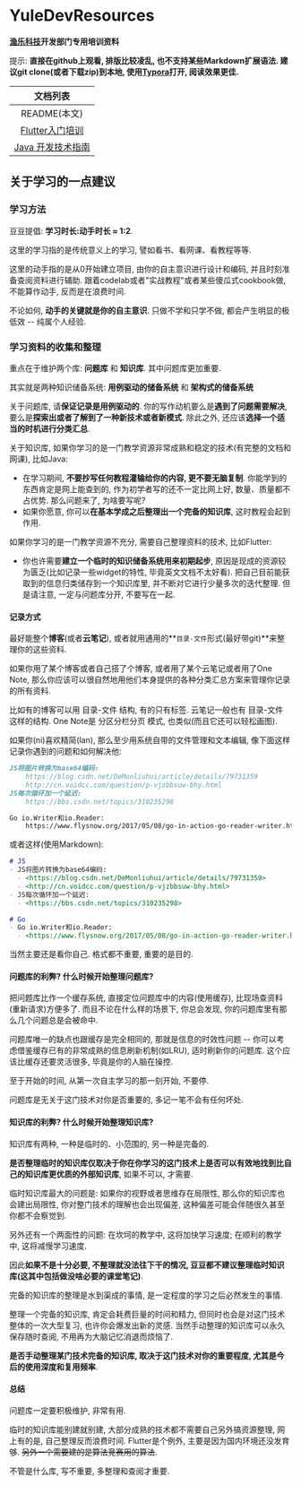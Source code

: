 # YuleDevResources

**[渔乐科技](https://yulekeji.cn)开发部门专用培训资料**

提示: **直接在github上观看, 排版比较凌乱, 也不支持某些Markdown扩展语法. 建议git clone(或者下载zip)到本地, 使用[Typora](https://typora.io/)打开, 阅读效果更佳.**

|                           文档列表                           |
| :----------------------------------------------------------: |
|                         README(本文)                         |
|            [Flutter入门培训](Flutter/Flutter.md)             |
| [Java 开发技术指南](https://github.com/RickoNoNo3/YuleDevResources/blob/master/Java/%E7%80%9A%E6%8A%92%E6%96%B0%E5%90%8E%E7%AB%AF(Java)%E5%BC%80%E5%8F%91%E6%8A%80%E6%9C%AF%E6%8C%87%E5%8D%97.md) |



## 关于学习的一点建议

### 学习方法

豆豆提倡: **学习时长:动手时长 ≈ 1:2**.

这里的学习指的是传统意义上的学习, 譬如看书、看网课、看教程等等.

这里的动手指的是从0开始建立项目, 由你的自主意识进行设计和编码, 并且时刻准备查阅资料进行辅助. 跟着codelab或者"实战教程"或者某些傻瓜式cookbook做, 不能算作动手, 反而是在浪费时间.

不论如何, **动手的关键就是你的自主意识**. 只做不学和只学不做, 都会产生明显的极低效 -- 纯属个人经验.

### 学习资料的收集和整理

重点在于维护两个库: **问题库** 和 **知识库**. 其中问题库更加重要.

其实就是两种知识储备系统: **用例驱动的储备系统** 和 **架构式的储备系统**

关于问题库, 请**保证记录是用例驱动的**. 你的写作动机要么是**遇到了问题需要解决**, 要么是**探索出或者了解到了一种新技术或者新模式**. 除此之外, 还应该**选择一个适当的时机进行分类汇总**.

关于知识库, 如果你学习的是一门教学资源非常成熟和稳定的技术(有完整的文档和网课), 比如Java:

- 在学习期间, **不要抄写任何教程灌输给你的内容, 更不要无脑复制**. 你能学到的东西肯定是网上能查到的, 作为初学者写的还不一定比网上好, 数量、质量都不占优势. 那么问题来了, 为啥要写呢?
- 如果你愿意, 你可以**在基本学成之后整理出一个完备的知识库**, 这时教程会起到作用.

如果你学习的是一门教学资源不充分, 需要自己整理资料的技术, 比如Flutter:

- 你也许需要**建立一个临时的知识储备系统用来初期起步**, 原因是现成的资源较为匮乏(比如记录一些widget的特性, 毕竟英文文档不太好看). 把自己目前能获取到的信息归类储存到一个知识库里, 并不断对它进行少量多次的迭代整理. 但是请注意, 一定与问题库分开, 不要写在一起.

#### 记录方式

最好能整个**博客**(或者**云笔记**), 或者就用通用的**`目录-文件`形式(最好带git)**来整理你的这些资料.

如果你用了某个博客或者自己搭了个博客, 或者用了某个云笔记或者用了One Note, 那么你应该可以很自然地用他们本身提供的各种分类汇总方案来管理你记录的所有资料.

比如有的博客可以用 目录-文件 结构, 有的只有标签. 云笔记一般也有 目录-文件 这样的结构. One Note是 分区分栏分页 模式, 也类似(而且它还可以轻松画图).

如果你(ni)喜欢精简(lan), 那么至少用系统自带的文件管理和文本编辑, 像下面这样记录你遇到的问题和如何解决他:

```markdown
JS将图片转换为base64编码:
	https://blog.csdn.net/DeMonliuhui/article/details/79731359
	http://cn.voidcc.com/question/p-vjzbbsuw-bhy.html
JS每次循环加一个延迟:
	https://bbs.csdn.net/topics/310235298

Go io.Writer和io.Reader:
	https://www.flysnow.org/2017/05/08/go-in-action-go-reader-writer.html
```

或者这样(使用Markdown):

```markdown
# JS
- JS将图片转换为base64编码:
  - <https://blog.csdn.net/DeMonliuhui/article/details/79731359>
  - <http://cn.voidcc.com/question/p-vjzbbsuw-bhy.html>
- JS每次循环加一个延迟:
  - <https://bbs.csdn.net/topics/310235298>

# Go
- Go io.Writer和io.Reader:
  - <https://www.flysnow.org/2017/05/08/go-in-action-go-reader-writer.html>
```

当然主要还是看你自己. 格式都不重要, 重要的是目的.

#### 问题库的利弊? 什么时候开始整理问题库?

把问题库比作一个缓存系统, 直接定位问题库中的内容(使用缓存), 比现场查资料(重新请求)方便多了. 而且不论在什么样的场景下, 你总会发现, 你的问题库里有那么几个问题总是会被命中.

问题库唯一的缺点也跟缓存是完全相同的, 那就是信息的时效性问题 -- 你可以考虑借鉴缓存已有的非常成熟的信息刷新机制(如LRU), 适时刷新你的问题库. 这个应该比缓存还要灵活很多, 毕竟是你的人脑在操控.

至于开始的时间, 从第一次自主学习的那一刻开始, 不要停.

问题库是无关于这门技术对你是否重要的, 多记一笔不会有任何坏处.

#### 知识库的利弊? 什么时候开始整理知识库?

知识库有两种, 一种是临时的、小范围的, 另一种是完备的. 

**是否整理临时的知识库仅取决于你在你学习的这门技术上是否可以有效地找到比自己的知识库更优质的外部知识库**, 如果不可以, 才需要.

临时知识库最大的问题是: 如果你的视野或者思维存在局限性, 那么你的知识库也会建出局限性, 你对整门技术的理解也会出现偏差, 这种偏差可能会伴随很久甚至你都不会察觉到.

另外还有一个两面性的问题: 在坎坷的教学中, 这将加快学习速度; 在顺利的教学中, 这将减慢学习速度.

因此**如果不是十分必要, 不整理就没法往下干的情况, 豆豆都不建议整理临时知识库(这其中包括做没啥必要的课堂笔记)**.

完备的知识库的整理是水到渠成的事情, 是一定程度的学习之后必然发生的事情. 

整理一个完备的知识库, 肯定会耗费巨量的时间和精力, 但同时也会是对这门技术整体的一次大型复习, 也许你会爆发出新的灵感. 当然手动整理的知识库可以永久保存随时查阅, 不用再为大脑记忆消退而烦恼了.

**是否手动整理某门技术完备的知识库, 取决于这门技术对你的重要程度, 尤其是今后的使用深度和复用频率**.

#### 总结

问题库一定要积极维护, 非常有用.

临时的知识库能别建就别建, 大部分成熟的技术都不需要自己另外搞资源整理, 网上有的是, 自己整理反而浪费时间. Flutter是个例外, 主要是因为国内环境还没发育够. ~~另外一个需要建的是算法竞赛用的算法~~.

不管是什么库, 写不重要, 多整理和查阅才重要.
